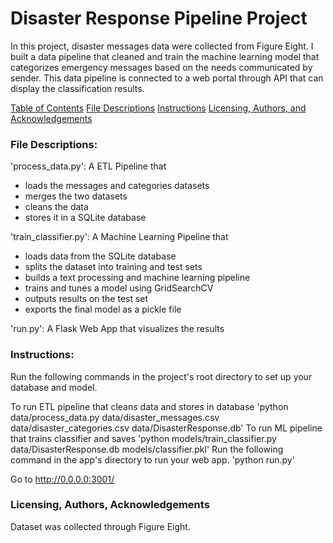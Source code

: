 # Disaster Response Pipeline Project

In this project, disaster messages data were collected from Figure Eight. I built a data pipeline that cleaned and train the machine learning model that categorizes emergency messages based on the needs communicated by sender. This data pipeline is connected to a web portal through API that can display the classification results. 

[Table of Contents](#Table_of_Contents)
[File Descriptions](#File_Descriptions)
[Instructions](#Instructions)
[Licensing, Authors, and Acknowledgements](#Licensing,_Authors,_and_Acknowledgements)

### File Descriptions:
'process_data.py': A ETL Pipeline that

- loads the messages and categories datasets
- merges the two datasets
- cleans the data
- stores it in a SQLite database

'train_classifier.py': A Machine Learning Pipeline that

- loads data from the SQLite database
- splits the dataset into training and test sets
- builds a text processing and machine learning pipeline
- trains and tunes a model using GridSearchCV
- outputs results on the test set
- exports the final model as a pickle file

'run.py': A Flask Web App that visualizes the results

### Instructions:
Run the following commands in the project's root directory to set up your database and model.

To run ETL pipeline that cleans data and stores in database 'python data/process_data.py data/disaster_messages.csv data/disaster_categories.csv data/DisasterResponse.db'
To run ML pipeline that trains classifier and saves 'python models/train_classifier.py data/DisasterResponse.db models/classifier.pkl'
Run the following command in the app's directory to run your web app. 'python run.py'

Go to http://0.0.0.0:3001/

### Licensing, Authors, Acknowledgements
Dataset was collected through Figure Eight.

